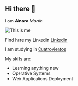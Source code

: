 ## Hi there 👋

I am **Ainara** _Martín_

![This is me]()

Find here my Linkedin [Linkedin](https://linkedin.com/in/)

I am studying in [Cuatrovientos](https://cuatrovientos.org)

My skills are:
- Learning anything new
- Operative Systems
- Web Applications Deployment
